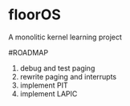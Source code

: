 # floorOS
A monolitic kernel learning project


#ROADMAP
1. debug and test paging
2. rewrite paging and interrupts
3. implement PIT
4. implement LAPIC
